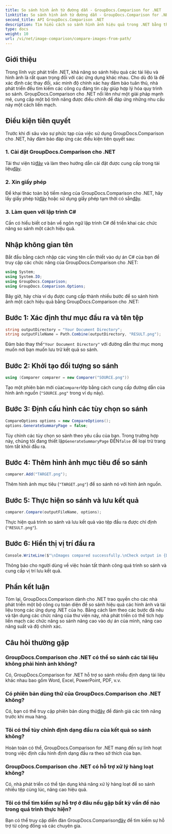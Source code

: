 ```yaml
---
title: So sánh hình ảnh từ đường dẫn - GroupDocs.Comparison for .NET
linktitle: So sánh hình ảnh từ đường dẫn - GroupDocs.Comparison for .NET
second_title: API GroupDocs.Comparison .NET
description: Tìm hiểu cách so sánh hình ảnh hiệu quả trong .NET bằng thư viện GroupDocs.Comparison. Thực hiện theo hướng dẫn từng bước để tích hợp liền mạch.
type: docs
weight: 10
url: /vi/net/image-comparison/compare-images-from-path/
---
```

## Giới thiệu
Trong lĩnh vực phát triển .NET, khả năng so sánh hiệu quả các tài liệu và hình ảnh là rất quan trọng đối với các ứng dụng khác nhau. Cho dù đó là để xác định các thay đổi, xác minh độ chính xác hay đảm bảo tuân thủ, nhà phát triển đều tìm kiếm các công cụ đáng tin cậy giúp hợp lý hóa quy trình so sánh. GroupDocs.Comparison cho .NET nổi lên như một giải pháp mạnh mẽ, cung cấp một bộ tính năng được điều chỉnh để đáp ứng những nhu cầu này một cách liền mạch.
## Điều kiện tiên quyết
Trước khi đi sâu vào sự phức tạp của việc sử dụng GroupDocs.Comparison cho .NET, hãy đảm bảo đáp ứng các điều kiện tiên quyết sau:
### 1. Cài đặt GroupDocs.Comparison cho .NET
 Tải thư viện từ[đây](https://releases.groupdocs.com/comparison/net/) và làm theo hướng dẫn cài đặt được cung cấp trong tài liệu[đây](https://reference.groupdocs.com/comparison/net/).
### 2. Xin giấy phép
 Để khai thác toàn bộ tiềm năng của GroupDocs.Comparison cho .NET, hãy lấy giấy phép từ[đây](https://purchase.groupdocs.com/buy) hoặc sử dụng giấy phép tạm thời có sẵn[đây](https://purchase.groupdocs.com/temporary-license/).
### 3. Làm quen với lập trình C#
Cần có hiểu biết cơ bản về ngôn ngữ lập trình C# để triển khai các chức năng so sánh một cách hiệu quả.

## Nhập không gian tên
Bắt đầu bằng cách nhập các vùng tên cần thiết vào dự án C# của bạn để truy cập các chức năng của GroupDocs.Comparison cho .NET:
```csharp
using System;
using System.IO;
using GroupDocs.Comparison;
using GroupDocs.Comparison.Options;
```

Bây giờ, hãy chia ví dụ được cung cấp thành nhiều bước để so sánh hình ảnh một cách hiệu quả bằng GroupDocs.Comparison cho .NET:
## Bước 1: Xác định thư mục đầu ra và tên tệp
```csharp
string outputDirectory = "Your Document Directory";
string outputFileName = Path.Combine(outputDirectory, "RESULT.png");
```
 Đảm bảo thay thế`"Your Document Directory"` với đường dẫn thư mục mong muốn nơi bạn muốn lưu trữ kết quả so sánh.
## Bước 2: Khởi tạo đối tượng so sánh
```csharp
using (Comparer comparer = new Comparer("SOURCE.png"))
```
 Tạo một phiên bản mới của`Comparer`lớp bằng cách cung cấp đường dẫn của hình ảnh nguồn (`"SOURCE.png"` trong ví dụ này).
## Bước 3: Định cấu hình các tùy chọn so sánh
```csharp
CompareOptions options = new CompareOptions();
options.GenerateSummaryPage = false;
```
 Tùy chỉnh các tùy chọn so sánh theo yêu cầu của bạn. Trong trường hợp này, chúng tôi đang thiết lập`GenerateSummaryPage` ĐẾN`false` để loại trừ trang tóm tắt khỏi đầu ra.
## Bước 4: Thêm hình ảnh mục tiêu để so sánh
```csharp
comparer.Add("TARGET.png");
```
Thêm hình ảnh mục tiêu (`"TARGET.png"`) để so sánh nó với hình ảnh nguồn.
## Bước 5: Thực hiện so sánh và lưu kết quả
```csharp
comparer.Compare(outputFileName, options);
```
Thực hiện quá trình so sánh và lưu kết quả vào tệp đầu ra được chỉ định (`"RESULT.png"`).
## Bước 6: Hiển thị vị trí đầu ra
```csharp
Console.WriteLine($"\nImages compared successfully.\nCheck output in {Directory.GetCurrentDirectory()}.");
```
Thông báo cho người dùng về việc hoàn tất thành công quá trình so sánh và cung cấp vị trí lưu kết quả.

## Phần kết luận
Tóm lại, GroupDocs.Comparison dành cho .NET trao quyền cho các nhà phát triển một bộ công cụ toàn diện để so sánh hiệu quả các hình ảnh và tài liệu trong các ứng dụng .NET của họ. Bằng cách làm theo các bước đã nêu và tận dụng các chức năng của thư viện này, nhà phát triển có thể tích hợp liền mạch các chức năng so sánh nâng cao vào dự án của mình, nâng cao năng suất và độ chính xác.
## Câu hỏi thường gặp
### GroupDocs.Comparison cho .NET có thể so sánh các tài liệu không phải hình ảnh không?
Có, GroupDocs.Comparison for .NET hỗ trợ so sánh nhiều định dạng tài liệu khác nhau bao gồm Word, Excel, PowerPoint, PDF, v.v.
### Có phiên bản dùng thử của GroupDocs.Comparison cho .NET không?
 Có, bạn có thể truy cập phiên bản dùng thử[đây](https://releases.groupdocs.com/) để đánh giá các tính năng trước khi mua hàng.
### Tôi có thể tùy chỉnh định dạng đầu ra của kết quả so sánh không?
Hoàn toàn có thể, GroupDocs.Comparison for .NET mang đến sự linh hoạt trong việc định cấu hình định dạng đầu ra theo sở thích của bạn.
### GroupDocs.Comparison cho .NET có hỗ trợ xử lý hàng loạt không?
Có, nhà phát triển có thể tận dụng khả năng xử lý hàng loạt để so sánh nhiều tệp cùng lúc, nâng cao hiệu quả.
### Tôi có thể tìm kiếm sự hỗ trợ ở đâu nếu gặp bất kỳ vấn đề nào trong quá trình thực hiện?
 Bạn có thể truy cập diễn đàn GroupDocs.Comparison[đây](https://forum.groupdocs.com/c/comparison/12) để tìm kiếm sự hỗ trợ từ cộng đồng và các chuyên gia.